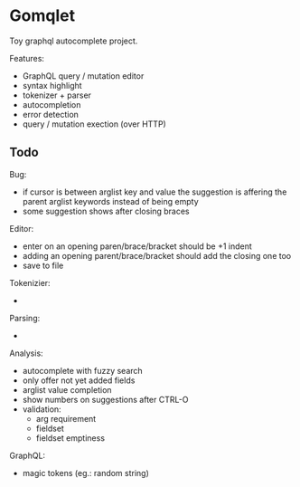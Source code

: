 # Gomqlet

Toy graphql autocomplete project.

Features:

- GraphQL query / mutation editor
- syntax highlight
- tokenizer + parser
- autocompletion
- error detection
- query / mutation exection (over HTTP)

## Todo

Bug:

- if cursor is between arglist key and value the suggestion is affering the parent arglist keywords instead of being empty
- some suggestion shows after closing braces

Editor:

- enter on an opening paren/brace/bracket should be +1 indent
- adding an opening parent/brace/bracket should add the closing one too
- save to file

Tokenizier:

-

Parsing:

-

Analysis:

- autocomplete with fuzzy search
- only offer not yet added fields
- arglist value completion
- show numbers on suggestions after CTRL-O
- validation:
    - arg requirement
    - fieldset
    - fieldset emptiness

GraphQL:

- magic tokens (eg.: random string)
